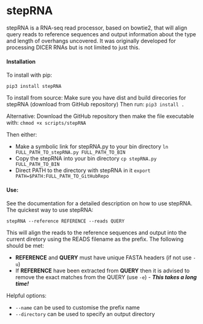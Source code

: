 # stepRNA

stepRNA is a RNA-seq read processor, based on bowtie2, that will align query reads to reference sequences and output information about the type and length of overhangs uncovered. It was originally developed for processing DICER RNAs but is not limited to just this.

#### Installation

To install with pip:

```pip3 install stepRNA```

To install from source:
Make sure you have dist and build direcories for stepRNA (download from GitHub repository)
Then run:
```pip3 install .```

Alternative:
Download the GitHub repository then make the file executable with:
```chmod +x scripts/stepRNA```

Then either:
- Make a symbolic link for stepRNA.py to your bin directory
```ln FULL_PATH_TO_stepRNA.py FULL_PATH_TO_BIN```
- Copy the stepRNA into your bin directory
```cp stepRNA.py FULL_PATH_TO_BIN```
- Direct PATH to the directory with stepRNA in it
```export PATH=$PATH:FULL_PATH_TO_GitHubRepo```

#### Use:
See the documentation for a detailed description on how to use stepRNA.
The quickest way to use stepRNA:

```stepRNA --reference REFERENCE --reads QUERY```
 
This will align the reads to the reference sequences and output into the current diretory using the READS filename as the prefix. The following should be met:
- **REFERENCE** and **QUERY** must have unique FASTA headers (if not use ```-u```)
- If **REFERENCE** have been extracted from **QUERY** then it is advised to remove the exact matches from the QUERY (use ```-e```) - ***This takes a long time!***

Helpful options:
- ```--name``` can be used to customise the prefix name
- ```--directory``` can be used to specify an output directory
